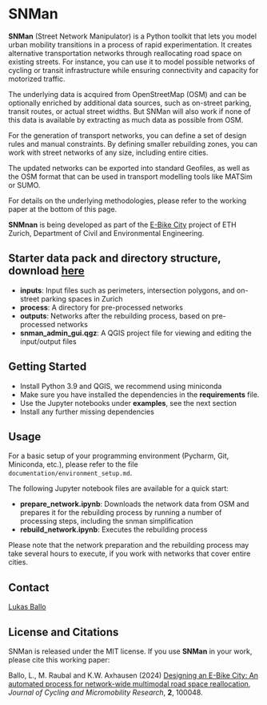 # SNMan

**SNMan** (Street Network Manipulator) is a Python toolkit that lets you model urban mobility transitions in
a process of rapid experimentation. 
It creates alternative transportation networks through reallocating road space on existing streets. 
For instance, you can use it to model possible networks of cycling or transit infrastructure while ensuring
connectivity and capacity for motorized traffic.

The underlying data is acquired from OpenStreetMap (OSM) and can be optionally enriched by additional data sources,
such as on-street parking, transit routes, or actual street widths.
But SNMan will also work if none of this data is available by extracting as much data as possible from OSM.

For the generation of transport networks, you can define a set of design rules and manual constraints.
By defining smaller rebuilding zones, you can work with street networks of any size, including entire cities.

The updated networks can be exported into standard Geofiles, as well as the OSM format that can be used in
transport modelling tools like MATSim or SUMO.

For details on the underlying methodologies, please refer to the working paper at the bottom of this page.

**SNMnan** is being developed as part of the [E-Bike City](https://ebikecity.baug.ethz.ch/en/) project of
ETH Zurich, Department of Civil and Environmental Engineering.


## Starter data pack and directory structure, download [here](https://polybox.ethz.ch/index.php/s/Uf7LOFrGj3n27oT)

  * **inputs**: Input files such as perimeters, intersection polygons, and
    on-street parking spaces in Zurich
  * **process**: A directory for pre-processed networks
  * **outputs**: Networks after the rebuilding process, based on pre-processed networks
  * **snman_admin_gui.qgz**: A QGIS project file for viewing and editing the input/output files


## Getting Started


  * Install Python 3.9 and QGIS, we recommend using miniconda
  * Make sure you have installed the dependencies in the **requirements** file.
  * Use the Jupyter notebooks under **examples**, see the next section
  * Install any further missing dependencies


## Usage

For a basic setup of your programming environment (Pycharm, Git, Miniconda, etc.), please refer to the file
`documentation/environment_setup.md`.

The following Jupyter notebook files are available for a quick start:
  * **prepare_network.ipynb**: Downloads the network data from OSM and prepares it for the rebuilding process
    by running a number of processing steps, including the snman simplification
  * **rebuild_network.ipynb**: Executes the rebuilding process

Please note that the network preparation and the rebuilding process may take several hours to execute,
if you work with networks that cover entire cities.


## Contact

[Lukas Ballo](https://www.ivt.ethz.ch/en/people/profile.lukas-ballo.html)


## License and Citations

SNMan is released under the MIT license. If you use **SNMan** in your work, please cite this working paper:

Ballo, L., M. Raubal and K.W. Axhausen (2024)
[Designing an E-Bike City: An automated process for network-wide multimodal road space reallocation](
https://doi.org/10.1016/j.jcmr.2024.100048),
*Journal of Cycling and Micromobility Research*,  **2**, 100048.

